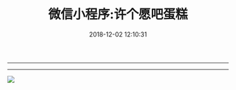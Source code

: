 ﻿---
title: 微信小程序:许个愿吧蛋糕
category: 
top: 1
tags:
  - 小程序
date: 2018-12-02 12:10:31
img: http://pr680iup8.bkt.clouddn.com/01-h5.jpg
coverImg: http://pr680iup8.bkt.clouddn.com/01-h5.jpg
---


--------------------------------------------------------------
<!-- more -->

---
![](http://pr680iup8.bkt.clouddn.com/h_x_b.jpg)




